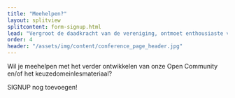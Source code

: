 ```yaml
---
title: "Meehelpen?"
layout: splitview
splitcontent: form-signup.html
lead: "Vergroot de daadkracht van de vereniging, ontmoet enthousiaste vakgenoten en collega’s, wissel ervaringen uit en inspireer elkaar."
order: 4
header: "/assets/img/content/conference_page_header.jpg"
---
```

Wil je meehelpen met het verder ontwikkelen van onze Open Community en/of het keuzedomeinlesmateriaal? 

SIGNUP nog toevoegen!